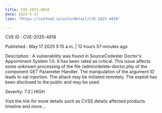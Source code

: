 ```yaml
---
title: CVE-2025-4818
date: 2025-5-17
lien: "https://cvefeed.io/vuln/detail/CVE-2025-4818"

---
```


CVE ID : CVE-2025-4818

Published :  May 17
2025
5:15 a.m. | 12 hours
57 minutes ago

Description : A vulnerability was found in SourceCodester Doctor's Appointment System 1.0. It has been rated as critical. This issue affects some unknown processing of the file /admin/delete-doctor.php of the component GET Parameter Handler. The manipulation of the argument ID leads to sql injection. The attack may be initiated remotely. The exploit has been disclosed to the public and may be used.

Severity: 7.3 | HIGH

Visit the link for more details
such as CVSS details
affected products
timeline
and more...
